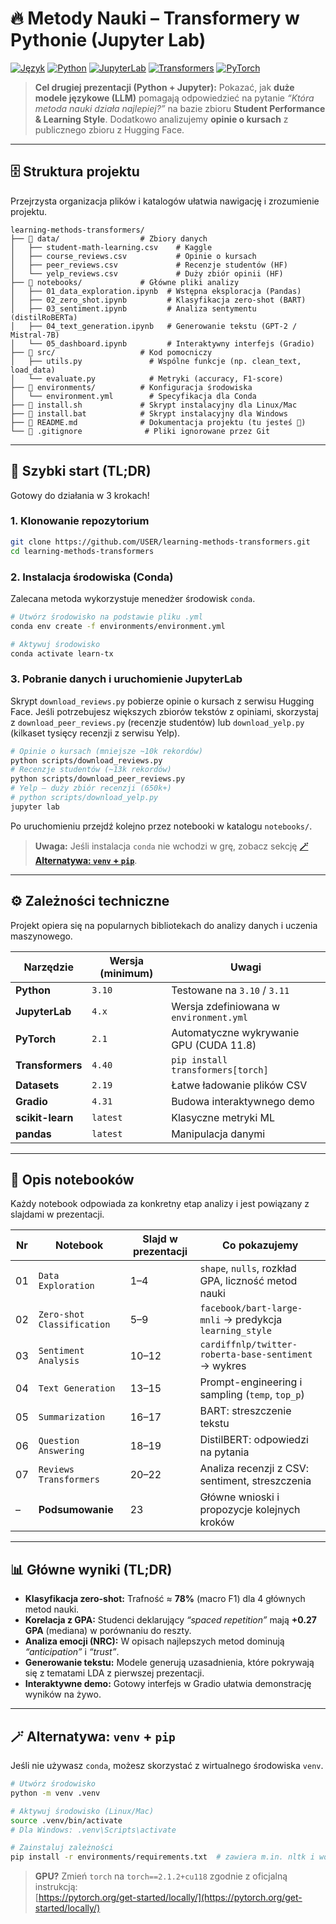 # 🔥 Metody Nauki – Transformery w Pythonie (Jupyter Lab)

[![Język](https://img.shields.io/badge/język-polski-blue.svg)](https://github.com/USER/learning-methods-transformers)
[![Python](https://img.shields.io/badge/Python-3.10%2B-blue.svg)](https://www.python.org/)
[![JupyterLab](https://img.shields.io/badge/JupyterLab-4.x-orange.svg)](https://jupyter.org/)
[![Transformers](https://img.shields.io/badge/🤗%20Transformers-4.40-yellow.svg)](https://huggingface.co/docs/transformers/index)
[![PyTorch](https://img.shields.io/badge/PyTorch-2.1-red.svg)](https://pytorch.org/)

> **Cel drugiej prezentacji (Python + Jupyter):**
> Pokazać, jak **duże modele językowe (LLM)** pomagają odpowiedzieć na pytanie
> _“Która metoda nauki działa najlepiej?”_ na bazie zbioru **Student Performance & Learning Style**.
> Dodatkowo analizujemy **opinie o kursach** z publicznego zbioru z Hugging Face.

---

## 🗄️ Struktura projektu

Przejrzysta organizacja plików i katalogów ułatwia nawigację i zrozumienie projektu.

```
learning-methods-transformers/
├── 📂 data/                  # Zbiory danych
│   ├── student-math-learning.csv    # Kaggle
│   ├── course_reviews.csv           # Opinie o kursach
│   ├── peer_reviews.csv             # Recenzje studentów (HF)
│   └── yelp_reviews.csv             # Duży zbiór opinii (HF)
├── 📂 notebooks/             # Główne pliki analizy
│   ├── 01_data_exploration.ipynb  # Wstępna eksploracja (Pandas)
│   ├── 02_zero_shot.ipynb         # Klasyfikacja zero-shot (BART)
│   ├── 03_sentiment.ipynb         # Analiza sentymentu (distilRoBERTa)
│   ├── 04_text_generation.ipynb   # Generowanie tekstu (GPT-2 / Mistral-7B)
│   └── 05_dashboard.ipynb         # Interaktywny interfejs (Gradio)
├── 📂 src/                   # Kod pomocniczy
│   ├── utils.py               # Wspólne funkcje (np. clean_text, load_data)
│   └── evaluate.py            # Metryki (accuracy, F1-score)
├── 📂 environments/          # Konfiguracja środowiska
│   └── environment.yml        # Specyfikacja dla Conda
├── 📜 install.sh             # Skrypt instalacyjny dla Linux/Mac
├── 📜 install.bat            # Skrypt instalacyjny dla Windows
├── 📄 README.md              # Dokumentacja projektu (tu jesteś 🙂)
└── 📄 .gitignore              # Pliki ignorowane przez Git
```

---

## 🚀 Szybki start (TL;DR)

Gotowy do działania w 3 krokach!

### 1. Klonowanie repozytorium

```bash
git clone https://github.com/USER/learning-methods-transformers.git
cd learning-methods-transformers
```

### 2. Instalacja środowiska (Conda)

Zalecana metoda wykorzystuje menedżer środowisk `conda`.

```bash
# Utwórz środowisko na podstawie pliku .yml
conda env create -f environments/environment.yml

# Aktywuj środowisko
conda activate learn-tx
```

### 3. Pobranie danych i uruchomienie JupyterLab

Skrypt `download_reviews.py` pobierze opinie o kursach z serwisu Hugging Face.
Jeśli potrzebujesz większych zbiorów tekstów z opiniami, skorzystaj z
`download_peer_reviews.py` (recenzje studentów) lub `download_yelp.py`
(kilkaset tysięcy recenzji z serwisu Yelp).

```bash
# Opinie o kursach (mniejsze ~10k rekordów)
python scripts/download_reviews.py
# Recenzje studentów (~13k rekordów)
python scripts/download_peer_reviews.py
# Yelp – duży zbiór recenzji (650k+)
# python scripts/download_yelp.py
jupyter lab
```
Po uruchomieniu przejdź kolejno przez notebooki w katalogu `notebooks/`.

> **Uwaga:** Jeśli instalacja `conda` nie wchodzi w grę, zobacz sekcję [**🪄 Alternatywa: `venv` + `pip`**](#-alternatywa-venv--pip).

---

## ⚙️ Zależności techniczne

Projekt opiera się na popularnych bibliotekach do analizy danych i uczenia maszynowego.

| Narzędzie         | Wersja (minimum) | Uwagi                               |
| ----------------- | ---------------- | ----------------------------------- |
| **Python**        | `3.10`           | Testowane na `3.10` / `3.11`        |
| **JupyterLab**    | `4.x`            | Wersja zdefiniowana w `environment.yml` |
| **PyTorch**       | `2.1`            | Automatyczne wykrywanie GPU (CUDA 11.8) |
| **Transformers**  | `4.40`           | `pip install transformers[torch]`   |
| **Datasets**      | `2.19`           | Łatwe ładowanie plików CSV          |
| **Gradio**        | `4.31`           | Budowa interaktywnego demo          |
| **scikit-learn**  | `latest`         | Klasyczne metryki ML                |
| **pandas**        | `latest`         | Manipulacja danymi                  |

---

## 📒 Opis notebooków

Każdy notebook odpowiada za konkretny etap analizy i jest powiązany z slajdami w prezentacji.

| Nr | Notebook                 | Slajd w prezentacji | Co pokazujemy                                       |
| -- | ------------------------ | ------------------- | --------------------------------------------------- |
| 01 | `Data Exploration`       | 1–4                 | `shape`, `nulls`, rozkład GPA, liczność metod nauki |
| 02 | `Zero-shot Classification` | 5–9                 | `facebook/bart-large-mnli` → predykcja `learning_style` |
| 03 | `Sentiment Analysis`     | 10–12               | `cardiffnlp/twitter-roberta-base-sentiment` → wykres  |
| 04 | `Text Generation`        | 13–15               | Prompt-engineering i sampling (`temp`, `top_p`)     |
| 05 | `Summarization`        | 16–17               | BART: streszczenie tekstu |
| 06 | `Question Answering`   | 18–19               | DistilBERT: odpowiedzi na pytania |
| 07 | `Reviews Transformers` | 20–22               | Analiza recenzji z CSV: sentiment, streszczenia |
| –  | **Podsumowanie**         | 23                  | Główne wnioski i propozycje kolejnych kroków       |

---

## 📊 Główne wyniki (TL;DR)

- **Klasyfikacja zero-shot:** Trafność ≈ **78%** (macro F1) dla 4 głównych metod nauki.
- **Korelacja z GPA:** Studenci deklarujący _“spaced repetition”_ mają **+0.27 GPA** (mediana) w porównaniu do reszty.
- **Analiza emocji (NRC):** W opisach najlepszych metod dominują _“anticipation”_ i _“trust”_.
- **Generowanie tekstu:** Modele generują uzasadnienia, które pokrywają się z tematami LDA z pierwszej prezentacji.
- **Interaktywne demo:** Gotowy interfejs w Gradio ułatwia demonstrację wyników na żywo.

---

## 🪄 Alternatywa: `venv` + `pip`

Jeśli nie używasz `conda`, możesz skorzystać z wirtualnego środowiska `venv`.

```bash
# Utwórz środowisko
python -m venv .venv

# Aktywuj środowisko (Linux/Mac)
source .venv/bin/activate
# Dla Windows: .venv\Scripts\activate

# Zainstaluj zależności
pip install -r environments/requirements.txt  # zawiera m.in. nltk i wordcloud
```

> **GPU?** Zmień `torch` na `torch==2.1.2+cu118` zgodnie z oficjalną instrukcją:  
> [https://pytorch.org/get-started/locally/](https://pytorch.org/get-started/locally/)
